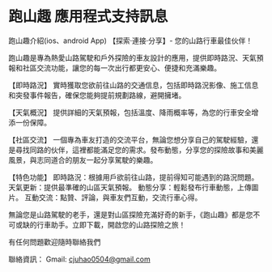 # 跑山趣 應用程式支持訊息

跑山趣介紹(ios、android App) 
【探索·連接·分享】- 您的山路行車最佳伙伴！

跑山趣是專為熱愛山路駕駛和戶外探險的車友設計的應用，提供即時路況、天氣預報和社區交流功能，讓您的每一次出行都更安心、便捷和充滿樂趣。

【即時路況】
實時獲取您欲前往山路的交通信息，包括即時路況影像、施工信息和突發事件報告，確保您能夠提前規劃路線，避開擁堵。

【天氣概況】
提供詳細的天氣預報，包括溫度、降雨概率等，為您的行車安全增添一份保障。

【社區交流】
一個專為車友打造的交流平台，無論您想分享自己的駕駛經驗，還是尋找同路的伙伴，這裡都能滿足您的需求。發布動態，分享您的探險故事和美麗風景，與志同道合的朋友一起分享駕駛的樂趣。

【特色功能】
即時路況：根據用戶欲前往山路，提前得知可能遇到的路況問題。
天氣更新：提供最準確的山區天氣預報。
動態分享：輕鬆發布行車動態，上傳圖片。
互動交流：點贊、評論，與車友們互動，交流行車心得。

無論您是山路駕駛的老手，還是對山區探險充滿好奇的新手，《跑山趣》都是您不可或缺的行車助手。立即下載，開啟您的山路探險之旅！

有任何問題歡迎隨時聯絡我們

聯絡資訊： Gmail: cjuhao0504@gmail.com
